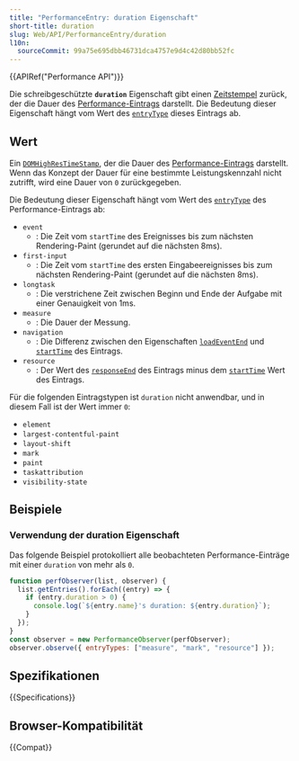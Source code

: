 ```yaml
---
title: "PerformanceEntry: duration Eigenschaft"
short-title: duration
slug: Web/API/PerformanceEntry/duration
l10n:
  sourceCommit: 99a75e695dbb46731dca4757e9d4c42d80bb52fc
---
```


{{APIRef("Performance API")}}

Die schreibgeschützte **`duration`** Eigenschaft gibt einen [Zeitstempel](/de/docs/Web/API/DOMHighResTimeStamp) zurück, der die Dauer des [Performance-Eintrags](/de/docs/Web/API/PerformanceEntry) darstellt. Die Bedeutung dieser Eigenschaft hängt vom Wert des [`entryType`](/de/docs/Web/API/PerformanceEntry/entryType) dieses Eintrags ab.

## Wert

Ein [`DOMHighResTimeStamp`](/de/docs/Web/API/DOMHighResTimeStamp), der die Dauer des [Performance-Eintrags](/de/docs/Web/API/PerformanceEntry) darstellt. Wenn das Konzept der Dauer für eine bestimmte Leistungskennzahl nicht zutrifft, wird eine Dauer von `0` zurückgegeben.

Die Bedeutung dieser Eigenschaft hängt vom Wert des [`entryType`](/de/docs/Web/API/PerformanceEntry/entryType) des Performance-Eintrags ab:

- `event`
  - : Die Zeit vom `startTime` des Ereignisses bis zum nächsten Rendering-Paint (gerundet auf die nächsten 8ms).
- `first-input`
  - : Die Zeit vom `startTime` des ersten Eingabeereignisses bis zum nächsten Rendering-Paint (gerundet auf die nächsten 8ms).
- `longtask`
  - : Die verstrichene Zeit zwischen Beginn und Ende der Aufgabe mit einer Genauigkeit von 1ms.
- `measure`
  - : Die Dauer der Messung.
- `navigation`
  - : Die Differenz zwischen den Eigenschaften [`loadEventEnd`](/de/docs/Web/API/PerformanceNavigationTiming/loadEventEnd) und [`startTime`](/de/docs/Web/API/PerformanceEntry/startTime) des Eintrags.
- `resource`
  - : Der Wert des [`responseEnd`](/de/docs/Web/API/PerformanceResourceTiming/responseEnd) des Eintrags minus dem [`startTime`](/de/docs/Web/API/PerformanceEntry/startTime) Wert des Eintrags.

Für die folgenden Eintragstypen ist `duration` nicht anwendbar, und in diesem Fall ist der Wert immer `0`:

- `element`
- `largest-contentful-paint`
- `layout-shift`
- `mark`
- `paint`
- `taskattribution`
- `visibility-state`

## Beispiele

### Verwendung der duration Eigenschaft

Das folgende Beispiel protokolliert alle beobachteten Performance-Einträge mit einer `duration` von mehr als `0`.

```js
function perfObserver(list, observer) {
  list.getEntries().forEach((entry) => {
    if (entry.duration > 0) {
      console.log(`${entry.name}'s duration: ${entry.duration}`);
    }
  });
}
const observer = new PerformanceObserver(perfObserver);
observer.observe({ entryTypes: ["measure", "mark", "resource"] });
```

## Spezifikationen

{{Specifications}}

## Browser-Kompatibilität

{{Compat}}
